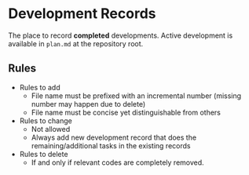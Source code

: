 # Development Records

The place to record **completed** developments.
Active development is available in `plan.md` at the repository root.

## Rules

* Rules to add
    * File name must be prefixed with an incremental number (missing number may happen due to delete)
    * File name must be concise yet distinguishable from others
* Rules to change
    * Not allowed
    * Always add new development record that does the remaining/additional tasks in the existing records
* Rules to delete
    * If and only if relevant codes are completely removed.
